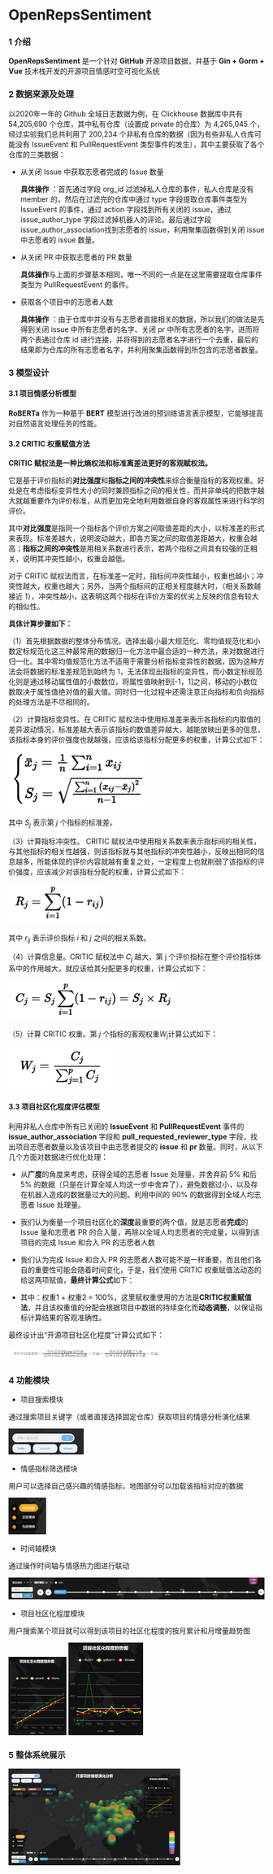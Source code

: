 # OpenRepsSentiment

### 1 介绍

**OpenRepsSentiment** 是一个针对 **GitHub** 开源项目数据，并基于 **Gin + Gorm + Vue** 技术栈开发的开源项目情感时空可视化系统

### 2 数据来源及处理

以2020年一年的 Github 全域日志数据为例，在 Clickhouse 数据库中共有 54,205,690 个仓库，其中私有仓库（设置成 private 的仓库）为 4,265,045 个，经过实验我们总共利用了 200,234 个非私有仓库的数据（因为有些非私人仓库可能没有 IssueEvent 和 PullRequestEvent 类型事件的发生），其中主要获取了各个仓库的三类数据：

- 从关闭 Issue 中获取志愿者完成的 Issue 数量

  **具体操作** ：首先通过字段 org_id 过滤掉私人仓库的事件，私人仓库是没有 member 的，然后在过滤完的仓库中通过 type 字段提取仓库事件类型为 IssueEvent 的事件，通过 action 字段找到所有关闭的 issue，通过 issue_author_type 字段过滤掉机器人的评论。最后通过字段 issue_author_association找到志愿者的 issue，利用聚集函数得到关闭 issue 中志愿者的 issue 数量。

- 从关闭 PR 中获取志愿者的 PR 数量

  **具体操作**与上面的步骤基本相同，唯一不同的一点是在这里需要提取仓库事件类型为 PullRequestEvent 的事件。

- 获取各个项目中的志愿者人数

  **具体操作** ：由于仓库中并没有与志愿者直接相关的数据，所以我们的做法是先得到关闭 issue 中所有志愿者的名字、关闭 pr 中所有志愿者的名字，进而将两个表通过仓库 id 进行连接，并将得到的志愿者名字进行一个去重，最后的结果即为仓库的所有志愿者名字，并利用聚集函数得到所包含的志愿者数量。

### 3 模型设计

#### 3.1 项目情感分析模型

**RoBERTa** 作为一种基于 **BERT** 模型进行改进的预训练语言表示模型，它能够提高对自然语言处理任务的性能。

#### 3.2 CRITIC 权重赋值方法

**CRITIC 赋权法是一种比熵权法和标准离差法更好的客观赋权法。**

它是基于评价指标的**对比强度**和**指标之间的冲突性**来综合衡量指标的客观权重。好处是在考虑指标变异性大小的同时兼顾指标之间的相关性，而并非单纯的把数字越大就越重要作为评价标准，从而更加完全地利用数据自身的客观属性来进行科学的评价。

其中**对比强度**是指同一个指标各个评价方案之间取值差距的大小，以标准差的形式来表现。标准差越大，说明波动越大，即各方案之间的取值差距越大，权重会越高；**指标之间的冲突性**是用相关系数进行表示，若两个指标之间具有较强的正相关，说明其冲突性越小，权重会越低。

对于 CRITIC 赋权法而言，在标准差一定时，指标间冲突性越小，权重也越小；冲突性越大，权重也越大；另外，当两个指标间的正相关程度越大时，（相关系数越接近 1），冲突性越小，这表明这两个指标在评价方案的优劣上反映的信息有较大的相似性。

**具体计算步骤如下：**

（1）首先根据数据的整体分布情况，选择出最小最大规范化、零均值规范化和小数定标规范化这三种最常用的数据归一化方法中最合适的一种方法，来对数据进行归一化。其中零均值规范化方法不适用于需要分析指标变异性的数据，因为这种方法会将数据的标准差规范到始终为 1，无法体现出指标的变异性，而小数定标规范化则是通过移动属性值的小数数位，将属性值映射到[-1，1]之间，移动的小数位数取决于属性值绝对值的最大值。同时归一化过程中还需注意正向指标和负向指标的处理方法是不尽相同的。

（2）计算指标变异性。在 CRITIC 赋权法中使用标准差来表示各指标的内取值的差异波动情况，标准差越大表示该指标的数值差异越大，越能放映出更多的信息，该指标本身的评价强度也就越强，应该给该指标分配更多的权重，计算公式如下：

<img src="https://github.com/xhyuaner/github_community_metrics/blob/main/assets/byx.png?raw=true" alt="byx" style="zoom: 50%;" />

其中 $S_j$ 表示第 $j$ 个指标的标准差。

（3）计算指标冲突性。 CRITIC 赋权法中使用相关系数来表示指标间的相关性，与其他指标的相关性越强，则该指标就与其他指标的冲突性越小，反映出相同的信息越多，所能体现的评价内容就越有重复之处，一定程度上也就削弱了该指标的评价强度，应该减少对该指标分配的权重，计算公式如下：

<img src="https://github.com/xhyuaner/github_community_metrics/blob/main/assets/ctx.png?raw=true" alt="ctx" style="zoom: 50%;" />

其中 $r_{ij}$ 表示评价指标 $i$ 和 $j$ 之间的相关系数。

（4）计算信息量。CRITIC 赋权法中 $C_j$ 越大，第 j 个评价指标在整个评价指标体系中的作用越大，就应该给其分配更多的权重，计算公式如下：

<img src="https://github.com/xhyuaner/github_community_metrics/blob/main/assets/xxl.png?raw=true" alt="xxl" style="zoom: 50%;" />

（5）计算 CRITIC 权重。第 $j$ 个指标的客观权重$W_j$计算公式如下：

<img src="https://github.com/xhyuaner/github_community_metrics/blob/main/assets/qz.png?raw=true" alt="qz" style="zoom: 50%;" />

#### 3.3 项目社区化程度评估模型

利用非私人仓库中所有已关闭的 **IssueEvent** 和 **PullRequestEvent** 事件的 **issue_author_association** 字段和 **pull_requested_reviewer_type** 字段，找出项目志愿者数量以及该项目中由志愿者提交的 **issue** 和 **pr** 数量。同时，从以下几个方面对数据进行优化处理：

- 从**广度**的角度来考虑，获得全域的志愿者 Issue 处理量，并舍弃前 5% 和后 5% 的数据（只是在计算全域人均这一步中舍弃了），避免数据过小，以及存在机器人造成的数据量过大的问题。利用中间的 90% 的数据得到全域人均志愿者 Issue 处理量。

- 我们认为衡量一个项目社区化的**深度**最重要的两个值，就是志愿者**完成**的 Issue 量和志愿者 PR 的合入量，再除以全域人均志愿者的完成量，以得到该项目的完成 Issue 和合入 PR 的志愿者人数
- 我们认为完成 Issue 和合入 PR 的志愿者人数可能不是一样重要，而且他们各自的重要性可能会随着时间变化，于是，我们使用 CRITIC 权重赋值法动态的给这两项赋值，**最终计算公式**如下：
- 其中：权重1 + 权重2  = 100%，这里赋权重使用的方法是**CRITIC权重赋值法**，并且该权重值的分配会根据项目中数据的持续变化而**动态调整**，以保证指标计算结果的客观准确性。

最终设计出“开源项目社区化程度”计算公式如下：

<img src="./data/img/1.png" alt="1" style="zoom: 33%;" />

### 4 功能模块

- 项目搜索模块

通过搜索项目关键字（或者直接选择固定仓库）获取项目的情感分析演化结果

<img src="./data/img/3.jpg" alt="搜索" style="zoom: 33%;" />

- 情感指标筛选模块

用户可以选择自己感兴趣的情感指标，地图部分可以加载该指标对应的数据

<img src="./data/img/4.jpg" alt="sx" style="zoom: 33%;" />

- 时间轴模块

通过操作时间轴与情感热力图进行联动

<img src="./data/img/5.jpg" alt="sjz" style="zoom:67%;" />

- 项目社区化程度模块

用户搜索某个项目就可以得到该项目的社区化程度的按月累计和月增量趋势图

<img src="./data/img/6.jpg" alt="ylj" style="zoom: 33%;" />

<img src="./data/img/7.png" alt="yzl" style="zoom: 33%;" />

### 5 整体系统展示

<img src="./data/img/2.png" alt="zt" style="zoom: 33%;" />